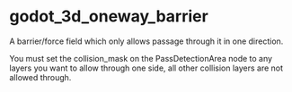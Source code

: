 # godot_3d_oneway_barrier
A barrier/force field which only allows passage through it in one direction.

You must set the collision_mask on the PassDetectionArea node to any layers you want to allow through one side, 
all other collision layers are not allowed through.
